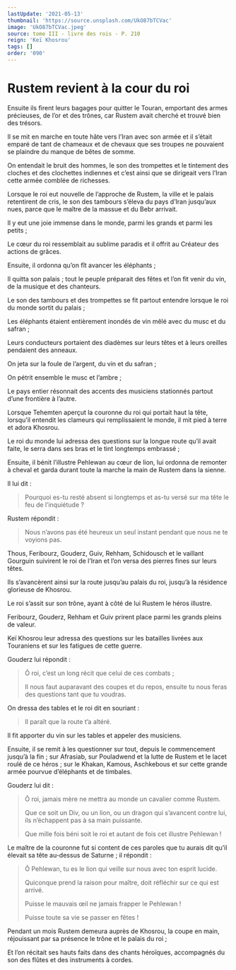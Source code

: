 ```yaml
---
lastUpdate: '2021-05-13'
thumbnail: 'https://source.unsplash.com/UkO87bTCVac'
image: 'UkO87bTCVac.jpeg'
source: tome III - livre des rois - P. 210
reign: 'Keï Khosrou'
tags: []
order: '090'
---
```


# Rustem revient à la cour du roi

Ensuite ils firent leurs bagages pour quitter le Touran, emportant des armes précieuses, de l’or et des trônes, car Rustem avait cherché et trouvé bien des trésors.

Il se mit en marche en toute hâte vers l’Iran avec son armée et il s’était emparé de tant de chameaux et de chevaux que ses troupes ne pouvaient se plaindre du manque de bêtes de somme.

On entendait le bruit des hommes, le son des trompettes et le tintement des cloches et des clochettes indiennes et c’est ainsi que se dirigeait vers l’Iran cette armée comblée de richesses.

Lorsque le roi eut nouvelle de l’approche de Rustem, la ville et le palais retentirent de cris, le son des tambours s’éleva du pays d’Iran jusqu’aux nues, parce que le maître de la massue et du Bebr arrivait.

Il y eut une joie immense dans le monde, parmi les grands et parmi les petits ;

Le cœur du roi ressemblait au sublime paradis et il offrit au Créateur des actions de grâces.

Ensuite, il ordonna qu’on fît avancer les éléphants ;

Il quitta son palais ; tout le peuple préparait des fêtes et l’on fit venir du vin, de la musique et des chanteurs.

Le son des tambours et des trompettes se fit partout entendre lorsque le roi du monde sortit du palais ;

Les éléphants étaient entièrement inondés de vin mêlé avec du musc et du safran ;

Leurs conducteurs portaient des diadèmes sur leurs têtes et à leurs oreilles pendaient des anneaux.

On jeta sur la foule de l’argent, du vin et du safran ;

On pétrit ensemble le musc et l’ambre ;

Le pays entier résonnait des accents des musiciens stationnés partout d’une frontière à l’autre.

Lorsque Tehemten aperçut la couronne du roi qui portait haut la tête, lorsqu’il entendit les clameurs qui remplissaient le monde, il mit pied à terre et adora Khosrou.

Le roi du monde lui adressa des questions sur la longue route qu’il avait faite, le serra dans ses bras et le tint longtemps embrassé ;

Ensuite, il bénit l’illustre Pehlewan au cœur de lion, lui ordonna de remonter à cheval et garda durant toute la marche la main de Rustem dans la sienne.

Il lui dit :

> Pourquoi es-tu resté absent si longtemps et as-tu versé sur ma tête le feu de l’inquiétude ?

Rustem répondit :

> Nous n’avons pas été heureux un seul instant pendant que nous ne te voyions pas.

Thous, Feribourz, Gouderz, Guiv, Rehham, Schidousch et le vaillant Gourguin suivirent le roi de l’Iran et l’on versa des pierres fines sur leurs têtes.

Ils s’avancèrent ainsi sur la route jusqu’au palais du roi, jusqu’à la résidence glorieuse de Khosrou.

Le roi s’assit sur son trône, ayant à côté de lui Rustem le héros illustre.

Feribourz, Gouderz, Rehham et Guiv prirent place parmi les grands pleins de valeur.

Keï Khosrou leur adressa des questions sur les batailles livrées aux Touraniens et sur les fatigues de cette guerre.

Gouderz lui répondit :

> Ô roi, c’est un long récit que celui de ces combats ;
>
> Il nous faut auparavant des coupes et du repos, ensuite tu nous feras des questions tant que tu voudras.

On dressa des tables et le roi dit en souriant :

> Il paraît que la route t’a altéré.

Il fit apporter du vin sur les tables et appeler des musiciens.

Ensuite, il se remit à les questionner sur tout, depuis le commencement jusqu’à la fin ; sur Afrasiab, sur Pouladwend et la lutte de Rustem et le lacet roulé de ce héros ; sur le Khakan, Kamous, Aschkebous et sur cette grande armée pourvue d’éléphants et de timbales.

Gouderz lui dit :

> Ô roi, jamais mère ne mettra au monde un cavalier comme Rustem.
>
> Que ce soit un Div, ou un lion, ou un dragon qui s’avancent contre lui, ils n’échappent pas à sa main puissante.
>
> Que mille fois béni soit le roi et autant de fois cet illustre Pehlewan !

Le maître de la couronne fut si content de ces paroles que tu aurais dit qu’il élevait sa tête au-dessus de Saturne ; il répondit :

> Ô Pehlewan, tu es le lion qui veille sur nous avec ton esprit lucide.
>
> Quiconque prend la raison pour maître, doit réfléchir sur ce qui est arrivé.
>
> Puisse le mauvais œil ne jamais frapper le Pehlewan !
>
> Puisse toute sa vie se passer en fêtes !

Pendant un mois Rustem demeura auprès de Khosrou, la coupe en main, réjouissant par sa présence le trône et le palais du roi ;

Et l’on récitait ses hauts faits dans des chants héroïques, accompagnés du son des flûtes et des instruments à cordes.
